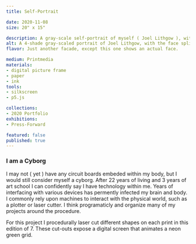 ```yaml
---
title: Self-Portrait

date: 2020-11-08
size: 20" x 15"

description: A gray-scale self-portrait of myself ( Joel Lithgow ), with cut outs exposing a digital grid.
alt: A 4-shade gray-scaled portrait of Joel Lithgow, with the face split down the middle and one side looking at the viewer and the other looking to the side. There are pieces cut out exposing a digital neon green grid.
flavor: Just another facade, except this one shows an actual face.

medium: Printmedia
materials:
- digital picture frame
- paper
- ink
tools:
- silkscreen
- p5.js

collections:
- 2020 Portfolio
exhibitions:
- Press-Forward

featured: false
published: true
---
```


### I am a Cyborg
I may not ( yet ) have any circuit boards embeded within my body, but I would still consider myself a cyborg.
After 22 years of living and 3 years of art school I can confidently say I have technology within me.
Years of interfacing with various devices has permently infected my brain and body.
I commonly rely upon machines to interact with the physical world, such as a plotter or laser cutter.
I think programaticly and organize many of my projects around the procedure.

For this project I procedurally laser cut different shapes on each print in this edition of 7.
These cut-outs expose a digital screen that animates a neon green grid.
